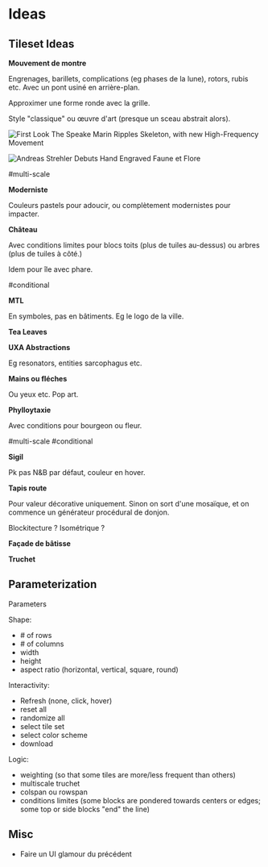 # Ideas

## Tileset Ideas

**Mouvement de montre**

Engrenages, barillets, complications (eg phases de la lune), rotors, rubis etc.  Avec un pont usiné en arrière-plan.

Approximer une forme ronde avec la grille.

Style "classique" ou œuvre d'art (presque un sceau abstrait alors).

![ First Look The Speake Marin Ripples Skeleton, with new High-Frequency Movement ](https://monochrome-watches.com/wp-content/uploads/2024/08/Speake-Marin-Ripples-Skeleton-review-ulra-thin-high-frequency-luxury-sports-watch-integrated-bracelet-7.jpg)

![Andreas Strehler Debuts Hand Engraved Faune et Flore](https://watchesbysjx.com/wp-content/uploads/2024/10/Andreas-Strehler-flore-faune-front-2.jpg)

#multi-scale

**Moderniste**

Couleurs pastels pour adoucir, ou complètement modernistes pour impacter.

**Château**

Avec conditions limites pour blocs toits (plus de tuiles au-dessus) ou arbres (plus de tuiles à côté.)

Idem pour île avec phare.

#conditional

**MTL**

En symboles, pas en bâtiments. Eg le logo de la ville.

**Tea Leaves**

**UXA Abstractions**

Eg resonators, entities sarcophagus etc.

**Mains ou fléches**

Ou yeux etc. Pop art.

**Phylloytaxie**

Avec conditions pour bourgeon ou fleur.

#multi-scale #conditional

**Sigil**

Pk pas N&B par défaut, couleur en hover.

**Tapis route**

Pour valeur décorative uniquement. Sinon on sort d'une mosaïque, et on commence un générateur procédural de donjon.

Blockitecture ? Isométrique ?

**Façade de bâtisse**

**Truchet**

## Parameterization

Parameters

Shape:

- \# of rows
- \# of columns
- width
- height
- aspect ratio (horizontal, vertical, square, round)

Interactivity:

- Refresh (none, click, hover)
- reset all
- randomize all
- select tile set
- select color scheme
- download

Logic:

- weighting (so that some tiles are more/less frequent than others)
- multiscale truchet
- colspan ou rowspan
- conditions limites (some blocks are pondered towards centers or edges; some top or side blocks "end" the line)

## Misc

- Faire un UI glamour du précédent
